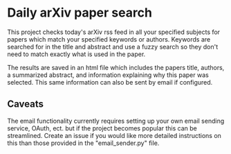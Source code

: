 # Daily arXiv paper search

This project checks today's arXiv rss feed in all your specified subjects for papers which match your specified keywords or authors. Keywords are searched for in the title and abstract and use a fuzzy search so they don't need to match exactly what is used in the paper.

The results are saved in an html file which includes the papers title, authors, a summarized abstract, and information explaining why this paper was selected. This same information can also be sent by email if configured.

## Caveats

The email functionality currently requires setting up your own email sending service, OAuth, ect. but if the project becomes popular this can be streamlined. Create an issue if you would like more detailed instructions on this than those provided in the "email_sender.py" file.


